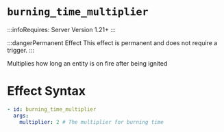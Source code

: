 # `burning_time_multiplier`
:::infoRequires:
Server Version 1.21+
:::

:::dangerPermanent Effect
This effect is permanent and does not require a trigger.
:::

Multiplies how long an entity is on fire after being ignited
# Effect Syntax
```yaml
- id: burning_time_multiplier
  args:
    multiplier: 2 # The multiplier for burning time
```